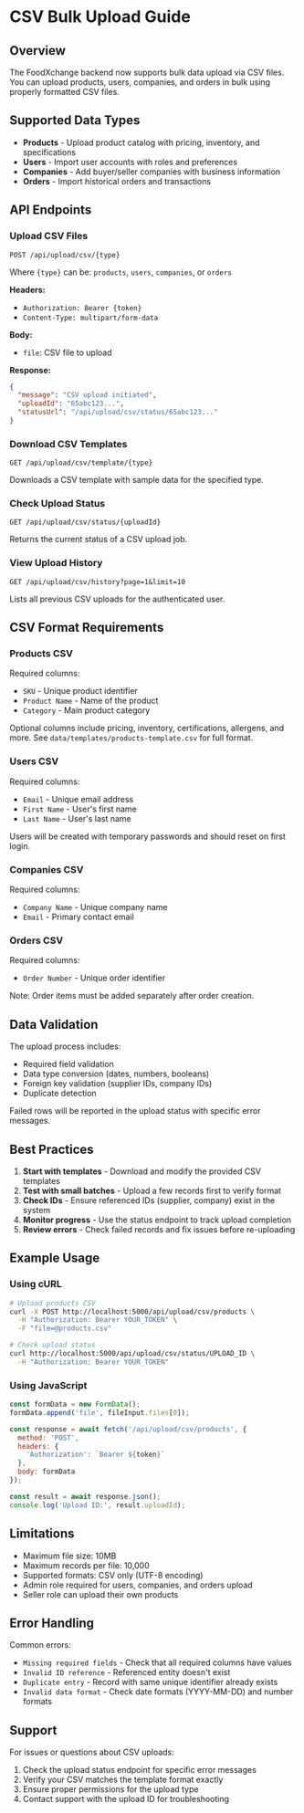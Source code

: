# CSV Bulk Upload Guide

## Overview
The FoodXchange backend now supports bulk data upload via CSV files. You can upload products, users, companies, and orders in bulk using properly formatted CSV files.

## Supported Data Types
- **Products** - Upload product catalog with pricing, inventory, and specifications
- **Users** - Import user accounts with roles and preferences  
- **Companies** - Add buyer/seller companies with business information
- **Orders** - Import historical orders and transactions

## API Endpoints

### Upload CSV Files
```
POST /api/upload/csv/{type}
```
Where `{type}` can be: `products`, `users`, `companies`, or `orders`

**Headers:**
- `Authorization: Bearer {token}`
- `Content-Type: multipart/form-data`

**Body:**
- `file`: CSV file to upload

**Response:**
```json
{
  "message": "CSV upload initiated",
  "uploadId": "65abc123...",
  "statusUrl": "/api/upload/csv/status/65abc123..."
}
```

### Download CSV Templates
```
GET /api/upload/csv/template/{type}
```
Downloads a CSV template with sample data for the specified type.

### Check Upload Status
```
GET /api/upload/csv/status/{uploadId}
```
Returns the current status of a CSV upload job.

### View Upload History
```
GET /api/upload/csv/history?page=1&limit=10
```
Lists all previous CSV uploads for the authenticated user.

## CSV Format Requirements

### Products CSV
Required columns:
- `SKU` - Unique product identifier
- `Product Name` - Name of the product
- `Category` - Main product category

Optional columns include pricing, inventory, certifications, allergens, and more. See `data/templates/products-template.csv` for full format.

### Users CSV
Required columns:
- `Email` - Unique email address
- `First Name` - User's first name
- `Last Name` - User's last name

Users will be created with temporary passwords and should reset on first login.

### Companies CSV
Required columns:
- `Company Name` - Unique company name
- `Email` - Primary contact email

### Orders CSV
Required columns:
- `Order Number` - Unique order identifier

Note: Order items must be added separately after order creation.

## Data Validation

The upload process includes:
- Required field validation
- Data type conversion (dates, numbers, booleans)
- Foreign key validation (supplier IDs, company IDs)
- Duplicate detection

Failed rows will be reported in the upload status with specific error messages.

## Best Practices

1. **Start with templates** - Download and modify the provided CSV templates
2. **Test with small batches** - Upload a few records first to verify format
3. **Check IDs** - Ensure referenced IDs (supplier, company) exist in the system
4. **Monitor progress** - Use the status endpoint to track upload completion
5. **Review errors** - Check failed records and fix issues before re-uploading

## Example Usage

### Using cURL
```bash
# Upload products CSV
curl -X POST http://localhost:5000/api/upload/csv/products \
  -H "Authorization: Bearer YOUR_TOKEN" \
  -F "file=@products.csv"

# Check upload status
curl http://localhost:5000/api/upload/csv/status/UPLOAD_ID \
  -H "Authorization: Bearer YOUR_TOKEN"
```

### Using JavaScript
```javascript
const formData = new FormData();
formData.append('file', fileInput.files[0]);

const response = await fetch('/api/upload/csv/products', {
  method: 'POST',
  headers: {
    'Authorization': `Bearer ${token}`
  },
  body: formData
});

const result = await response.json();
console.log('Upload ID:', result.uploadId);
```

## Limitations

- Maximum file size: 10MB
- Maximum records per file: 10,000
- Supported formats: CSV only (UTF-8 encoding)
- Admin role required for users, companies, and orders upload
- Seller role can upload their own products

## Error Handling

Common errors:
- `Missing required fields` - Check that all required columns have values
- `Invalid ID reference` - Referenced entity doesn't exist
- `Duplicate entry` - Record with same unique identifier already exists
- `Invalid data format` - Check date formats (YYYY-MM-DD) and number formats

## Support

For issues or questions about CSV uploads:
1. Check the upload status endpoint for specific error messages
2. Verify your CSV matches the template format exactly
3. Ensure proper permissions for the upload type
4. Contact support with the upload ID for troubleshooting